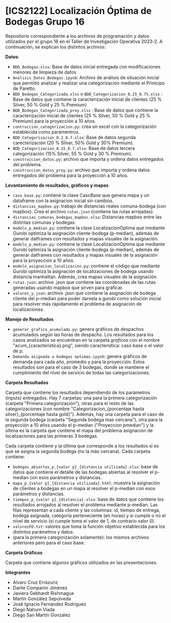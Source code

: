 # [ICS2122] Localización Óptima de Bodegas Grupo 16

Repositorio correspondiente a los archivos de programación y datos utilizados por el grupo 16 en el Taller de Investigación Operativa 2023-2. A continuación, se explican los distintos archivos:

**Datos**:
- `BDD_Bodegas.xlsx`: Base de datos inicial entregada con modificaciones menores de limpieza de datos.
- `Analisis_Datos_Bodegas.ipynb`: Archivo de análisis de situación inicial que permitió analizar y realizar una categorización mediante el Prinicipo de Paretto.
- `BDD_Bodegas_Categorizada.xlsx` o `BDD_Categorizacion_0.25_0.75.xlsx` : Base de datos que contiene la caracterización inicial de clientes (25 % Silver, 50 % Gold y 25 % Premium)
- `BDD_Bodegas_Categorizada_proy.xlsx` : Base de datos que contiene la caracterización inicial de clientes (25 % Silver, 50 % Gold y 25 % Premium) para la proyección a 10 años.
- `contruccion_categorizacion.py`: crea un excel con la categorización establecida como parámentros.
- `BDD_Categorizacion_0.2_0.7.xlsx`: Base de datos segunda carecterización (20 % Silver, 50% Gold y 30% Premium).
- `BDD_Categorizacion_0.15_0.7.xlsx`: Base de datos tercera categorización (15% Silver, 55 % Gold y 30 % Premium).
- `construccion_datos.py`:  archivo que importa y ordena datos entregados del problema.
- `construccion_datos_proy.py`:  archivo que importa y ordena datos entregados del problema para la proyección a 10 años.

**Levantamiento de resultados, gráficos y mapas**

- ``caso_base.py``: contiene la clase CasoBase que genera mapa y un dataframe con la asignacion inicial sin cambios.
- ``distancias_mapbox.py``: trabajo de distancias reales comuna-bodega (con mapbox). Crea el archivo ``rutas.json`` (contiene las rutas arrojadas).
- `distancias_comunas_bodegas_mapboc.xlsx`: Distancias mapbox entre las distintas comunas y bodegas. 
- ``modelo_p_median.py``: contiene la clase LocalizacionOptima que mediante Gurobi optimiza la asignación cliente-bodega (p-median), además de generar datframes con resultados y mapas visuales de la asignación.
- ``modelo_p_median.py``: contiene la clase LocalizacionOptima que mediante Gurobi optimiza la asignación cliente-bodega (p-median), además de generar datframes con resultados y mapas visuales de la asignación para la proyección a 10 años.
- ``modelo_asignacion_localizacion.py``: contiene el código que mediante Gurobi optimiza la asignación de localizaciones de bodega usando distancia manhattan. Además, crea mapas visuales de la asignación.
- ``rutas.json``: archivo .json que contiene las coordenadas de las rutas generadas usando mapbox que sirven para gráficar.
- ``valores_y.json``: archivo .json que contiene la asignación de bodega cliente del p-median para poder darsela a gurobi como solución inicial para resolver más rápidamente el problema de asignación de localizaciones.

**Manejo de Resultados**

- ``generar_grafico_acumulado.py``: genera gráficos de despachos acumulados según las horas de despacho. Los resultados para los casos analizados se encuentran en la carpeta *graficos* con el nombre "acum_{característica}.png", siendo característica: caso base o el valor de p.
- ``Demanda asignada a bodegas optimas.ipynb``: genera gráficos de demanda para cada año, promedio y para la proyección. Estos resultados son para el caso de 3 bodegas, donde se mantiene el cumplimiento del nivel de servicio de todas las categorizaciones.
  
**Carpeta Resultados**

Carpeta que contiene los resultados dependiendo de los parámetros (inputs) entregados. Hay 7 carpetas: una para la primera categorización (carpeta "Primera categorización"), otras para el resto de las categorizaciones (con nombre "Categorizacion_{porcentaje hasta silver}_{porcentaje hasta gold}"). Además, hay una carpeta para el caso de la segunda bodega (carpeta "Segunda bodega mas cercana"), otra para la proyección a 10 años usando el p-median ("Proyeccion pmedian") y la última es la carpeta que contiene el mapa del problema asignación de localizaciones para las primeras 3 bodegas. 

Cada carpeta contiene y la última que corresponde a los resultados si es que se asigna la segunda bodega (no la más cercana). Cada carpeta contiene:
- ``bodegas_abiertas_p_{valor p}_{distancia utilizada}.xlsx``: base de datos que contiene el detalle de las bodegas abiertas al resolver el p-median con esos parámetros y distancias.
- ``mapa_p_{valor p}_{distancia utilizada}.html``: muestra la asignación de clientes a bodegas en un mapa al resolver el p-median con esos parámetros y distancias.
- ``tiempos_p_{valor p}_{distancia}.xlsx``: base de datos que contiene los resultados arrojados al resolver el problema mediante p-median. Las filas representan a cada cliente y las columnas: id, tiempo de entrega, bodega asignada, categoría perteneciente (en horas) y si cumple o no el nivel de servicio (si cumple toma el valor de 1, de contrario valor 0).
- ``valoresFO.txt``: valores que toma la función objetivo establecida para los distintos parámetros y datos.
- (para la primera categorización solamente): los mismos archivos anteriores pero para el caso base.

**Carpeta Gráficos**

Carpeta que contiene algunos gráficos utilizados en las presentaciones.

**Integrantes**

- Alvaro Cruz Errázuriz
- Dante Comparini Jiménez
- Javiera Gebhardt Rishmague
- Martín González Sepúlveda
- José Ignacio Fernández Rodríguez
- Diego Nahum Viada
- Diego San Martín González

